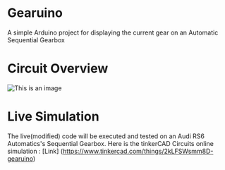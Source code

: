 # Gearuino
A simple Arduino project for displaying the current gear on an Automatic Sequential Gearbox
# Circuit Overview
![This is an image](https://github.com/RickyWanga/Gearuino/blob/main/image.png)
# Live Simulation
The live(modified) code will be executed and tested on an Audi RS6 Automatics's Sequential Gearbox.
Here is the tinkerCAD Circuits online simulation : [Link] (https://www.tinkercad.com/things/2kLFSWsmm8D-gearuino)
